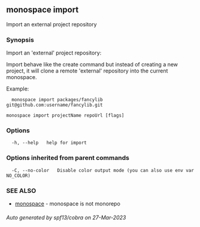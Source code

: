 ## monospace import

Import an external project repository

### Synopsis

Import an 'external' project repository:

Import behave like the create command but instead of creating a new project,
it will clone a remote 'external' repository into the current monospace.

Example:
```
  monospace import packages/fancylib git@github.com:username/fancylib.git
```

```
monospace import projectName repoUrl [flags]
```

### Options

```
  -h, --help   help for import
```

### Options inherited from parent commands

```
  -C, --no-color   Disable color output mode (you can also use env var NO_COLOR)
```

### SEE ALSO

* [monospace](monospace.md)	 - monospace is not monorepo

###### Auto generated by spf13/cobra on 27-Mar-2023
